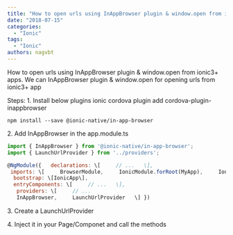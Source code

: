 ```yaml
---
title: "How to open urls using InAppBrowser plugin & window.open from ionic3+ apps"
date: "2018-07-15"
categories: 
  - "Ionic"
tags: 
  - "Ionic"
authors: nagvbt
---
```


How to open urls using InAppBrowser plugin & window.open from ionic3+ apps. We can InAppBrowser plugin & window.open for opening urls from ionic3+ app

<!--truncate-->

Steps: 1. Install below plugins ionic cordova plugin 
add cordova-plugin-inappbrowser 

`npm install --save @ionic-native/in-app-browser`

2\. Add InAppBrowser in the app.module.ts 
```js
import { InAppBrowser } from '@ionic-native/in-app-browser';
import { LaunchUrlProvider } from '../providers'; 

@NgModule({   declarations: \[     // ...   \],  
 imports: \[     BrowserModule,     IonicModule.forRoot(MyApp),     IonicStorageModule.forRoot()   \],  
  bootstrap: \[IonicApp\],   
  entryComponents: \[     // ...   \],  
   providers: \[     // ...     
   InAppBrowser,     LaunchUrlProvider   \] })
```
3\. Create a LaunchUrlProvider

4\. Inject it in your Page/Componet and call the methods
